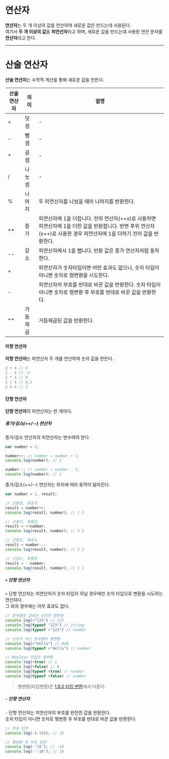 # 연산자
**연산자**는 두 개 이상의 값을 연산하여 새로운 값은 만드는데 사용된다.  
여기서 **두 개 이상의 값**을 **피연산자**라고 하며, 새로운 값을 만드는데 사용된 연산 문자를 **연산자**라고 한다.

---

# 산술 연산자
**산술 연산자**는 수학적 계산을 통해 새로운 값을 만든다.

| 산술 연산자 | 의미 | 설명 |
| - | - | - |
| + | 덧셈 | - |
| - | 뺄셈 | - |
| * | 곱셈 | - |
| / | 나눗셈 | - |
| % | 나머지 | 두 피연산자를 나눴을 때의 나머지를 반환한다. |
| ++ | 증가 | 피연산자에 1을 더합니다. 전위 연산자(++x)로 사용하면 피연산자에 1을 더한 값을 반환합니다. 반면 후위 연산자(x++)로 사용한 경우 피연산자에 1을 더하기 전의 값을 반환한다. |
| -- | 감소 | 피연산자에서 1을 뺍니다. 반환 값은 증가 연산자처럼 동작한다.
| + |  | 피연산자가 숫자타입이면 어떤 효과도 없으나, 숫자 타입이 아니면 숫자로 형변환을 시도한다. |
| - |  | 피연산자의 부호를 반대로 바꾼 값을 반환한다. 숫자 타입이 아니면 숫자로 형변환 후 부호를 반대로 바꾼 값을 반환한다. |
| ** | 거듭제곱 | 거듭제곱된 값을 반환한다. |

#### 이항 연산자
**이항 연산자**는 피연산자 두 개를 연산하여 숫자 값을 만든다.
```js
2 + 4 // 6
2 - 4 // -2
2 * 4 // 8
2 / 4 // 0.5
2 % 4 // 2
```

#### 단항 연산자
**단항 연산자**의 피연산자는 한 개이다.

##### 증가/감소(++/--) 연산자
증가/감소 연산자의 피연산자는 변수여야 한다.
```js
var number = 1;

number++; // number = number + 1;
console.log(number); // 2

number--; // number = number - 1;
console.log(number); // 1
```

증가/감소(++/--) 연산자는 위치에 따라 동작이 달라진다.

```js
var number = 1, result;

// 선할당, 후증가
result = number++;
console.log(result, number); // 1 2

// 선증가, 후할당
result = ++number;
console.log(result, number); // 3 3

// 선할당, 후감소
result = number--;
console.log(result, number); // 3 2

// 선감소, 후할당
result = --number;
console.log(result, number); // 1 1
```

##### ```+``` 단항 연산자
```+``` 단항 연산자는 피연산자가 숫자 타입이 아닐 경우에만 숫자 타입으로 변환을 시도하는 연산자다.  
그 외의 경우에는 아무 효과도 없다.

```js
// 문자열로 감싸진 숫자의 형변환
console.log(+"123") // 123
console.log(typeof "123") // string
console.log(typeof +"123") // number

// 숫자가 아닌 문자열의 형변환
console.log(+"Hello") // NaN
console.log(typeof +"Hello") // number

// Boolean 타입의 형변환
console.log(+true) // 1
console.log(+false) // 0
console.log(typeof +true) // number
console.log(typeof +false) // number
```

> 형변환(타입변환)은 [1.8.0 타입 변환](https://bit.ly/3zR6gAL)에서 다룬다.

##### ```-``` 단항 연산자
```-``` 단항 연산자는 피연산자의 부호를 반전한 값을 반환한다.  
숫자 타입이 아니면 숫자로 형변환 후 부호를 반대로 바꾼 값을 반환한다.

```js
// 부호 반전
console.log(-(-10)); // 10

// 형변환 후 부호 반전
console.log(-'10'); // -10
console.log(-'-10'); // 10
```